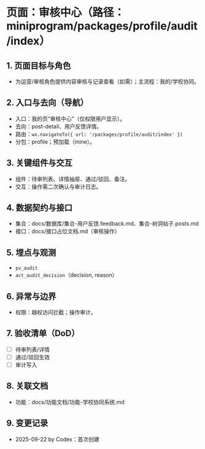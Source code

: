 # 页面：审核中心（路径：miniprogram/packages/profile/audit/index）

## 1. 页面目标与角色
- 为运营/审核角色提供内容审核与记录查看（如需）；主流程：我的/学校协同。

## 2. 入口与去向（导航）
- 入口：我的页“审核中心”（仅权限用户显示）。
- 去向：post-detail、用户反馈详情。
- 路由：`wx.navigateTo({ url: '/packages/profile/audit/index' })`
- 分包：profile；预加载（mine）。

## 3. 关键组件与交互
- 组件：待审列表、详情抽屉、通过/驳回、备注。
- 交互：操作需二次确认与审计日志。

## 4. 数据契约与接口
- 集合：docs/数据库/集合-用户反馈.feedback.md、集合-树洞帖子.posts.md
- 接口：docs/接口占位文档.md（审核操作）

## 5. 埋点与观测
- `pv_audit`
- `act_audit_decision`（decision, reason）

## 6. 异常与边界
- 权限：越权访问拦截；操作审计。

## 7. 验收清单（DoD）
- [ ] 待审列表/详情
- [ ] 通过/驳回生效
- [ ] 审计写入

## 8. 关联文档
- 功能：docs/功能文档/功能-学校协同系统.md

## 9. 变更记录
- 2025-09-22 by Codex：首次创建

